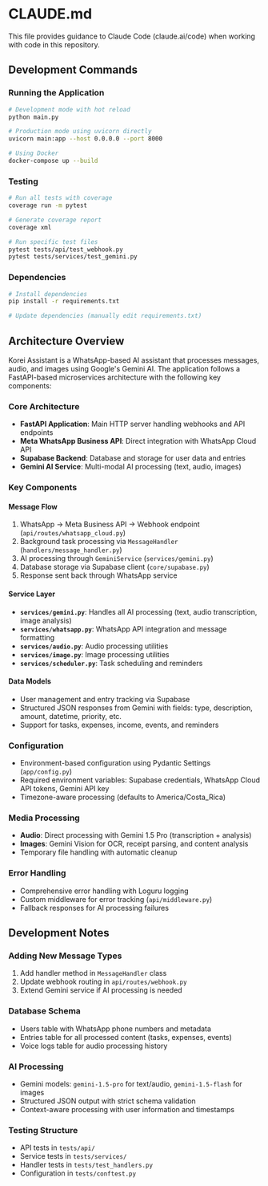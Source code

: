 # CLAUDE.md

This file provides guidance to Claude Code (claude.ai/code) when working with code in this repository.

## Development Commands

### Running the Application
```bash
# Development mode with hot reload
python main.py

# Production mode using uvicorn directly
uvicorn main:app --host 0.0.0.0 --port 8000

# Using Docker
docker-compose up --build
```

### Testing
```bash
# Run all tests with coverage
coverage run -m pytest

# Generate coverage report
coverage xml

# Run specific test files
pytest tests/api/test_webhook.py
pytest tests/services/test_gemini.py
```

### Dependencies
```bash
# Install dependencies
pip install -r requirements.txt

# Update dependencies (manually edit requirements.txt)
```

## Architecture Overview

Korei Assistant is a WhatsApp-based AI assistant that processes messages, audio, and images using Google's Gemini AI. The application follows a FastAPI-based microservices architecture with the following key components:

### Core Architecture
- **FastAPI Application**: Main HTTP server handling webhooks and API endpoints
- **Meta WhatsApp Business API**: Direct integration with WhatsApp Cloud API
- **Supabase Backend**: Database and storage for user data and entries
- **Gemini AI Service**: Multi-modal AI processing (text, audio, images)

### Key Components

#### Message Flow
1. WhatsApp → Meta Business API → Webhook endpoint (`api/routes/whatsapp_cloud.py`)
2. Background task processing via `MessageHandler` (`handlers/message_handler.py`)
3. AI processing through `GeminiService` (`services/gemini.py`)
4. Database storage via Supabase client (`core/supabase.py`)
5. Response sent back through WhatsApp service

#### Service Layer
- **`services/gemini.py`**: Handles all AI processing (text, audio transcription, image analysis)
- **`services/whatsapp.py`**: WhatsApp API integration and message formatting
- **`services/audio.py`**: Audio processing utilities
- **`services/image.py`**: Image processing utilities
- **`services/scheduler.py`**: Task scheduling and reminders

#### Data Models
- User management and entry tracking via Supabase
- Structured JSON responses from Gemini with fields: type, description, amount, datetime, priority, etc.
- Support for tasks, expenses, income, events, and reminders

### Configuration
- Environment-based configuration using Pydantic Settings (`app/config.py`)
- Required environment variables: Supabase credentials, WhatsApp Cloud API tokens, Gemini API key
- Timezone-aware processing (defaults to America/Costa_Rica)

### Media Processing
- **Audio**: Direct processing with Gemini 1.5 Pro (transcription + analysis)
- **Images**: Gemini Vision for OCR, receipt parsing, and content analysis
- Temporary file handling with automatic cleanup

### Error Handling
- Comprehensive error handling with Loguru logging
- Custom middleware for error tracking (`api/middleware.py`)
- Fallback responses for AI processing failures

## Development Notes

### Adding New Message Types
1. Add handler method in `MessageHandler` class
2. Update webhook routing in `api/routes/webhook.py`
3. Extend Gemini service if AI processing is needed

### Database Schema
- Users table with WhatsApp phone numbers and metadata
- Entries table for all processed content (tasks, expenses, events)
- Voice logs table for audio processing history

### AI Processing
- Gemini models: `gemini-1.5-pro` for text/audio, `gemini-1.5-flash` for images
- Structured JSON output with strict schema validation
- Context-aware processing with user information and timestamps

### Testing Structure
- API tests in `tests/api/`
- Service tests in `tests/services/`
- Handler tests in `tests/test_handlers.py`
- Configuration in `tests/conftest.py`